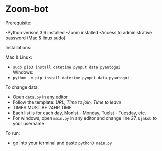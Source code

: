 # Zoom-bot

Prerequisite:

-Python verison 3.6 installed
-Zoom installed
-Access to administrative password (Mac & linux sudo)


Installations: 

 Mac & Linux:
 - `sudo pip3 install datetime pynput data pyautogui`<br>
 Windows: 
 - `python -m pip install datetime pynput data pyautogui`
  
To change data:
  - Open `data.py` in any editor
  - Follow the template: *URL, Time to join, Time to leave*
  - TIMES MUST BE 24HR TIME
  - Each list is for each day, Monlst - Monday, Tuelst - Tuesday, etc.
  - For windows, open `main.py` in any editor and change line 27, `bjakob` to your username

To run:
  - go into your terminal and paste `python3 main.py`
 
